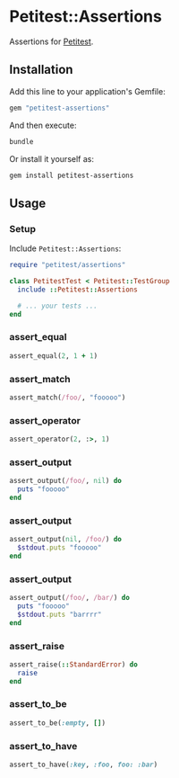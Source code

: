 # Petitest::Assertions

Assertions for [Petitest](https://github.com/petitest/petitest-assertions).

## Installation

Add this line to your application's Gemfile:

```ruby
gem "petitest-assertions"
```

And then execute:

```bash
bundle
```

Or install it yourself as:

```bash
gem install petitest-assertions
```

## Usage

### Setup

Include `Petitest::Assertions`:

```ruby
require "petitest/assertions"

class PetitestTest < Petitest::TestGroup
  include ::Petitest::Assertions

  # ... your tests ...
end
```

### assert_equal

```ruby
assert_equal(2, 1 + 1)
```

### assert_match

```ruby
assert_match(/foo/, "fooooo")
```

### assert_operator

```ruby
assert_operator(2, :>, 1)
```

### assert_output

```ruby
assert_output(/foo/, nil) do
  puts "fooooo"
end
```

### assert_output

```ruby
assert_output(nil, /foo/) do
  $stdout.puts "fooooo"
end
```

### assert_output

```ruby
assert_output(/foo/, /bar/) do
  puts "fooooo"
  $stdout.puts "barrrr"
end
```

### assert_raise

```ruby
assert_raise(::StandardError) do
  raise
end
```

### assert_to_be

```ruby
assert_to_be(:empty, [])
```

### assert_to_have

```ruby
assert_to_have(:key, :foo, foo: :bar)
```
